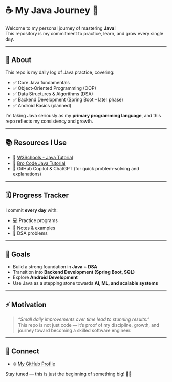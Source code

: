 # ☕ My Java Journey 🚀

Welcome to my personal journey of mastering **Java**!  
This repository is my commitment to practice, learn, and grow every single day.  

---

## 📌 About
This repo is my daily log of Java practice, covering:
- ✅ Core Java fundamentals  
- ✅ Object-Oriented Programming (OOP)  
- ✅ Data Structures & Algorithms (DSA)  
- ✅ Backend Development (Spring Boot – later phase)  
- ✅ Android Basics (planned)  

I’m taking Java seriously as my **primary programming language**, and this repo reflects my consistency and growth.

---

## 📚 Resources I Use
- 📖 [W3Schools - Java Tutorial](https://www.w3schools.com/java/)  
- 🎥 [Bro Code Java Tutorial](https://www.youtube.com/@BroCodez)  
- 🤖 GitHub Copilot & ChatGPT (for quick problem-solving and explanations)  

---

## 🗓️ Progress Tracker
I commit **every day** with:
- 💻 Practice programs  
- 📝 Notes & examples  
- 🧩 DSA problems  

---

## 🎯 Goals
- Build a strong foundation in **Java + DSA**  
- Transition into **Backend Development (Spring Boot, SQL)**  
- Explore **Android Development**  
- Use Java as a stepping stone towards **AI, ML, and scalable systems**  

---

## ⚡ Motivation
> *“Small daily improvements over time lead to stunning results.”*  
This repo is not just code — it’s proof of my discipline, growth, and journey toward becoming a skilled software engineer.  

---

## 📍 Connect
- 🌐 [My GitHub Profile](https://github.com/manav-senpai)  

Stay tuned — this is just the beginning of something big! 🚀🔥

